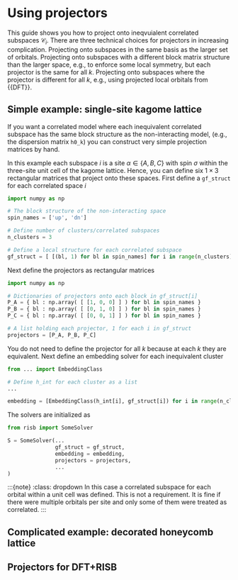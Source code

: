 # Using projectors

This guide shows you how to project onto ineqvuialent correlated subspaces
$\mathcal{C}_i$. 
There are three technical choices for projectors in increasing 
complication.
Projecting onto subspaces in the same basis as the larger set of orbitals. 
Projecting onto subspaces with a different block matrix structure than 
the larger space, e.g., to enforce some local symmetry, but each 
projector is the same for all $k$. 
Projecting onto subspaces where the projector is different for all $k$, 
e.g., using projected local orbitals from {{DFT}}.

## Simple example: single-site kagome lattice

If you want a correlated model where each inequivalent correlated subspace 
has the same block structure as the non-interacting model, (e.g., the 
dispersion matrix `h0_k`) you can construct very simple projection matrices 
by hand.

In this example each subspace $i$ is a site 
$\alpha \in \{A, B, C\}$ with spin $\sigma$ within the three-site unit cell 
of the kagome lattice. Hence, you can define six 
$1 \times 3$ rectangular matrices that project onto these spaces. First 
define a `gf_struct` for each correlated space $i$ 

```python
import numpy as np

# The block structure of the non-interacting space
spin_names = ['up', 'dn']

# Define number of clusters/correlated subspaces
n_clusters = 3

# Define a local structure for each correlated subspace
gf_struct = [ [(bl, 1) for bl in spin_names] for i in range(n_clusters) ]
```

Next define the projectors as rectangular matrices

```python
import numpy as np

# Dictionaries of projectors onto each block in gf_struct[i]
P_A = { bl : np.array( [ [1, 0, 0] ] ) for bl in spin_names }
P_B = { bl : np.array( [ [0, 1, 0] ] ) for bl in spin_names }
P_C = { bl : np.array( [ [0, 0, 1] ] ) for bl in spin_names }

# A list holding each projector, 1 for each i in gf_struct
projectors = [P_A, P_B, P_C]
```

You do not need to define the projector for all $k$ because at each $k$ they 
are equivalent. Next define an embedding solver for each inequivalent cluster 

```python
from ... import EmbeddingClass

# Define h_int for each cluster as a list
...

embedding = [EmbeddingClass(h_int[i], gf_struct[i]) for i in range(n_clusters)]
```

The solvers are initialized as

```python
from risb import SomeSolver

S = SomeSolver(...
               gf_struct = gf_struct,
               embedding = embedding,
               projectors = projectors,
               ...
)
```

:::{note}
:class: dropdown
In this case a correlated subspace for each orbital within a unit cell was 
defined. This is not a requirement. It is fine if there were multiple orbitals 
per site and only some of them were treated as correlated.
:::

## Complicated example: decorated honeycomb lattice

## Projectors for DFT+RISB